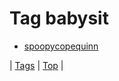 <!--
title: Tag babysit
date: 2020-06-28T15:26:58.900Z
tags:
-->
# Tag babysit

 * [spoopycopequinn](159295487315.md)

| [Tags](tags.md) | [Top](index.md) |
